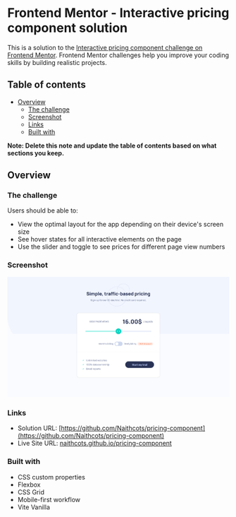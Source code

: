 # Frontend Mentor - Interactive pricing component solution

This is a solution to the [Interactive pricing component challenge on Frontend Mentor](https://www.frontendmentor.io/challenges/interactive-pricing-component-t0m8PIyY8). Frontend Mentor challenges help you improve your coding skills by building realistic projects.

## Table of contents

- [Overview](#overview)
  - [The challenge](#the-challenge)
  - [Screenshot](#screenshot)
  - [Links](#links)
  - [Built with](#built-with)

**Note: Delete this note and update the table of contents based on what sections you keep.**

## Overview

### The challenge

Users should be able to:

- View the optimal layout for the app depending on their device's screen size
- See hover states for all interactive elements on the page
- Use the slider and toggle to see prices for different page view numbers

### Screenshot

![screenshot](./screenshot.jpg)

### Links

- Solution URL: [https://github.com/Naithcots/pricing-component](https://github.com/Naithcots/pricing-component)
- Live Site URL: [naithcots.github.io/pricing-component](naithcots.github.io/pricing-component)

### Built with

- CSS custom properties
- Flexbox
- CSS Grid
- Mobile-first workflow
- Vite Vanilla
